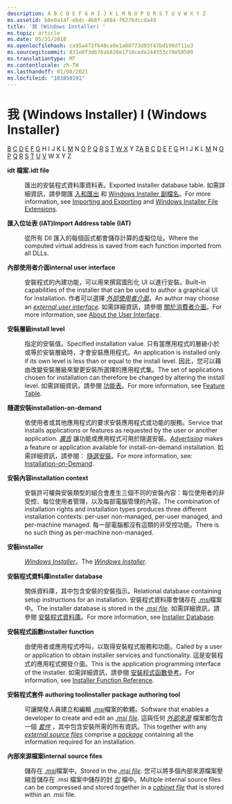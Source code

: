```yaml
---
description: A B C D E F G H I J K L M N O P Q R S T U V W X Y Z
ms.assetid: b8e0a14f-ebdc-4b8f-a884-f6276dccda49
title: '我 (Windows Installer) '
ms.topic: article
ms.date: 05/31/2018
ms.openlocfilehash: ca95a473f648ca9e1a08773d93f47bd198df11e3
ms.sourcegitcommit: 831e8f3db78ab820e1710cede244553c70e50500
ms.translationtype: MT
ms.contentlocale: zh-TW
ms.lasthandoff: 01/08/2021
ms.locfileid: "103850191"
---
```

# <a name="i-windows-installer"></a><span data-ttu-id="28a8d-103">我 (Windows Installer) </span><span class="sxs-lookup"><span data-stu-id="28a8d-103">I (Windows Installer)</span></span>

<span data-ttu-id="28a8d-104">[](a-gly.md) [B](b-gly.md) [C](c-gly.md) [D](d-gly.md) [E](e-gly.md) [F](f-gly.md) [G](g-gly.md) H I J K L [M](m-gly.md) N [O](o-gly.md) [P](p-gly.md) [Q](q-gly.md) [R](r-gly.md) [S](s-gly.md) [T](t-gly.md) [](u-gly.md) [W X](v-gly.md) Y Z</span><span class="sxs-lookup"><span data-stu-id="28a8d-104">[A](a-gly.md) [B](b-gly.md) [C](c-gly.md) [D](d-gly.md) [E](e-gly.md) [F](f-gly.md) [G](g-gly.md) H I J K L [M](m-gly.md) N [O](o-gly.md) [P](p-gly.md) [Q](q-gly.md) [R](r-gly.md) [S](s-gly.md) [T](t-gly.md) [U](u-gly.md) [V](v-gly.md) W X Y Z</span></span>

<dl> <dt>

<span data-ttu-id="28a8d-105"><span id="_msi_.idt_file_gly"></span><span id="_MSI_.IDT_FILE_GLY"></span>**idt 檔案**</span><span class="sxs-lookup"><span data-stu-id="28a8d-105"><span id="_msi_.idt_file_gly"></span><span id="_MSI_.IDT_FILE_GLY"></span>**.idt file**</span></span>
</dt> <dd>

<span data-ttu-id="28a8d-106">匯出的安裝程式資料庫資料表。</span><span class="sxs-lookup"><span data-stu-id="28a8d-106">Exported installer database table.</span></span> <span data-ttu-id="28a8d-107">如需詳細資訊，請參閱匯 [入和匯出](importing-and-exporting.md) 和 [Windows Installer 副檔名](windows-installer-file-extensions.md)。</span><span class="sxs-lookup"><span data-stu-id="28a8d-107">For more information, see [Importing and Exporting](importing-and-exporting.md) and [Windows Installer File Extensions](windows-installer-file-extensions.md).</span></span>

</dd> <dt>

<span data-ttu-id="28a8d-108"><span id="_msi_import_address_table_gly"></span><span id="_MSI_IMPORT_ADDRESS_TABLE_GLY"></span>**匯入位址表 (IAT)**</span><span class="sxs-lookup"><span data-stu-id="28a8d-108"><span id="_msi_import_address_table_gly"></span><span id="_MSI_IMPORT_ADDRESS_TABLE_GLY"></span>**Import Address table (IAT)**</span></span>
</dt> <dd>

<span data-ttu-id="28a8d-109">從所有 Dll 匯入的每個函式都會儲存計算的虛擬位址。</span><span class="sxs-lookup"><span data-stu-id="28a8d-109">Where the computed virtual address is saved from each function imported from all DLLs.</span></span>

</dd> <dt>

<span data-ttu-id="28a8d-110"><span id="_msi_internal_user_interface_gly"></span><span id="_MSI_INTERNAL_USER_INTERFACE_GLY"></span>**內部使用者介面**</span><span class="sxs-lookup"><span data-stu-id="28a8d-110"><span id="_msi_internal_user_interface_gly"></span><span id="_MSI_INTERNAL_USER_INTERFACE_GLY"></span>**internal user interface**</span></span>
</dt> <dd>

<span data-ttu-id="28a8d-111">安裝程式的內建功能，可以用來撰寫圖形化 UI 以進行安裝。</span><span class="sxs-lookup"><span data-stu-id="28a8d-111">Built-in capabilities of the installer that can be used to author a graphical UI for installation.</span></span> <span data-ttu-id="28a8d-112">作者可以選擇 [*外部使用者介面*](e-gly.md)。</span><span class="sxs-lookup"><span data-stu-id="28a8d-112">An author may choose an [*external user interface*](e-gly.md).</span></span> <span data-ttu-id="28a8d-113">如需詳細資訊，請參閱 [關於消費者介面](about-the-user-interface.md)。</span><span class="sxs-lookup"><span data-stu-id="28a8d-113">For more information, see [About the User Interface](about-the-user-interface.md).</span></span>

</dd> <dt>

<span data-ttu-id="28a8d-114"><span id="_msi_install_level_gly"></span><span id="_MSI_INSTALL_LEVEL_GLY"></span>**安裝層級**</span><span class="sxs-lookup"><span data-stu-id="28a8d-114"><span id="_msi_install_level_gly"></span><span id="_MSI_INSTALL_LEVEL_GLY"></span>**install level**</span></span>
</dt> <dd>

<span data-ttu-id="28a8d-115">指定的安裝值。</span><span class="sxs-lookup"><span data-stu-id="28a8d-115">Specified installation value.</span></span> <span data-ttu-id="28a8d-116">只有當應用程式的層級小於或等於安裝層級時，才會安裝應用程式。</span><span class="sxs-lookup"><span data-stu-id="28a8d-116">An application is installed only if its own level is less than or equal to the install level.</span></span> <span data-ttu-id="28a8d-117">因此，您可以藉由改變安裝層級來變更安裝所選擇的應用程式集。</span><span class="sxs-lookup"><span data-stu-id="28a8d-117">The set of applications chosen for installation can therefore be changed by altering the install level.</span></span> <span data-ttu-id="28a8d-118">如需詳細資訊，請參閱 [功能表](feature-table.md)。</span><span class="sxs-lookup"><span data-stu-id="28a8d-118">For more information, see [Feature Table](feature-table.md).</span></span>

</dd> <dt>

<span data-ttu-id="28a8d-119"><span id="_msi_install_on_demand_gly"></span><span id="_MSI_INSTALL_ON_DEMAND_GLY"></span>**隨選安裝**</span><span class="sxs-lookup"><span data-stu-id="28a8d-119"><span id="_msi_install_on_demand_gly"></span><span id="_MSI_INSTALL_ON_DEMAND_GLY"></span>**installation-on-demand**</span></span>
</dt> <dd>

<span data-ttu-id="28a8d-120">依使用者或其他應用程式的要求安裝應用程式或功能的服務。</span><span class="sxs-lookup"><span data-stu-id="28a8d-120">Service that installs applications or features as requested by the user or another application.</span></span> <span data-ttu-id="28a8d-121">[*廣告*](a-gly.md) 讓功能或應用程式可用於隨選安裝。</span><span class="sxs-lookup"><span data-stu-id="28a8d-121">[*Advertising*](a-gly.md) makes a feature or application available for install-on-demand installation.</span></span> <span data-ttu-id="28a8d-122">如需詳細資訊，請參閱： [隨選安裝](installation-on-demand.md)。</span><span class="sxs-lookup"><span data-stu-id="28a8d-122">For more information, see: [Installation-on-Demand](installation-on-demand.md).</span></span>

</dd> <dt>

<span data-ttu-id="28a8d-123"><span id="_msi_installation_context_gly"></span><span id="_MSI_INSTALLATION_CONTEXT_GLY"></span>**安裝內容**</span><span class="sxs-lookup"><span data-stu-id="28a8d-123"><span id="_msi_installation_context_gly"></span><span id="_MSI_INSTALLATION_CONTEXT_GLY"></span>**installation context**</span></span>
</dt> <dd>

<span data-ttu-id="28a8d-124">安裝許可權與安裝類型的組合會產生三個不同的安裝內容：每位使用者的非受控、每位使用者管理，以及每部電腦管理的內容。</span><span class="sxs-lookup"><span data-stu-id="28a8d-124">The combination of installation rights and installation types produces three different installation contexts: per-user non-managed, per-user managed, and per-machine managed.</span></span> <span data-ttu-id="28a8d-125">每一部電腦都沒有這類的非受控功能。</span><span class="sxs-lookup"><span data-stu-id="28a8d-125">There is no such thing as per-machine non-managed.</span></span>

</dd> <dt>

<span data-ttu-id="28a8d-126"><span id="_msi_installer_gly"></span><span id="_MSI_INSTALLER_GLY"></span>**安裝**</span><span class="sxs-lookup"><span data-stu-id="28a8d-126"><span id="_msi_installer_gly"></span><span id="_MSI_INSTALLER_GLY"></span>**installer**</span></span>
</dt> <dd>

<span data-ttu-id="28a8d-127">[*Windows Installer*](m-gly.md)。</span><span class="sxs-lookup"><span data-stu-id="28a8d-127">The [*Windows Installer*](m-gly.md).</span></span>

</dd> <dt>

<span data-ttu-id="28a8d-128"><span id="_msi_installer_database_gly"></span><span id="_MSI_INSTALLER_DATABASE_GLY"></span>**安裝程式資料庫**</span><span class="sxs-lookup"><span data-stu-id="28a8d-128"><span id="_msi_installer_database_gly"></span><span id="_MSI_INSTALLER_DATABASE_GLY"></span>**installer database**</span></span>
</dt> <dd>

<span data-ttu-id="28a8d-129">關係資料庫，其中包含安裝的安裝指示。</span><span class="sxs-lookup"><span data-stu-id="28a8d-129">Relational database containing setup instructions for an installation.</span></span> <span data-ttu-id="28a8d-130">安裝程式資料庫會儲存在 [*.msi*](m-gly.md)檔案中。</span><span class="sxs-lookup"><span data-stu-id="28a8d-130">The installer database is stored in the [*.msi file*](m-gly.md).</span></span> <span data-ttu-id="28a8d-131">如需詳細資訊，請參閱 [安裝程式資料庫](installer-database.md)。</span><span class="sxs-lookup"><span data-stu-id="28a8d-131">For more information, see [Installer Database](installer-database.md).</span></span>

</dd> <dt>

<span data-ttu-id="28a8d-132"><span id="_msi_installer_function_gly"></span><span id="_MSI_INSTALLER_FUNCTION_GLY"></span>**安裝程式函數**</span><span class="sxs-lookup"><span data-stu-id="28a8d-132"><span id="_msi_installer_function_gly"></span><span id="_MSI_INSTALLER_FUNCTION_GLY"></span>**installer function**</span></span>
</dt> <dd>

<span data-ttu-id="28a8d-133">由使用者或應用程式呼叫，以取得安裝程式服務和功能。</span><span class="sxs-lookup"><span data-stu-id="28a8d-133">Called by a user or application to obtain installer services and functionality.</span></span> <span data-ttu-id="28a8d-134">這是安裝程式的應用程式開發介面。</span><span class="sxs-lookup"><span data-stu-id="28a8d-134">This is the application programming interface of the installer.</span></span> <span data-ttu-id="28a8d-135">如需詳細資訊，請參閱 [安裝程式函數參考](installer-function-reference.md)。</span><span class="sxs-lookup"><span data-stu-id="28a8d-135">For information, see [Installer Function Reference](installer-function-reference.md).</span></span>

</dd> <dt>

<span data-ttu-id="28a8d-136"><span id="_msi_installer_package_authoring_tool_gly"></span><span id="_MSI_INSTALLER_PACKAGE_AUTHORING_TOOL_GLY"></span>**安裝程式套件 authoring tool**</span><span class="sxs-lookup"><span data-stu-id="28a8d-136"><span id="_msi_installer_package_authoring_tool_gly"></span><span id="_MSI_INSTALLER_PACKAGE_AUTHORING_TOOL_GLY"></span>**installer package authoring tool**</span></span>
</dt> <dd>

<span data-ttu-id="28a8d-137">可讓開發人員建立和編輯 [*.msi*](m-gly.md)檔案的軟體。</span><span class="sxs-lookup"><span data-stu-id="28a8d-137">Software that enables a developer to create and edit an [*.msi file*](m-gly.md).</span></span> <span data-ttu-id="28a8d-138">這與任何 [*外部來源*](e-gly.md) 檔案都包含一個 [*套件*](p-gly.md) ，其中包含安裝所需的所有資訊。</span><span class="sxs-lookup"><span data-stu-id="28a8d-138">This together with any [*external source files*](e-gly.md) comprise a [*package*](p-gly.md) containing all the information required for an installation.</span></span>

</dd> <dt>

<span data-ttu-id="28a8d-139"><span id="_msi_internal_source_files_gly"></span><span id="_MSI_INTERNAL_SOURCE_FILES_GLY"></span>**內部來源檔案**</span><span class="sxs-lookup"><span data-stu-id="28a8d-139"><span id="_msi_internal_source_files_gly"></span><span id="_MSI_INTERNAL_SOURCE_FILES_GLY"></span>**internal source files**</span></span>
</dt> <dd>

<span data-ttu-id="28a8d-140">儲存在 [*.msi*](m-gly.md)檔案中。</span><span class="sxs-lookup"><span data-stu-id="28a8d-140">Stored in the [*.msi file*](m-gly.md).</span></span> <span data-ttu-id="28a8d-141">您可以將多個內部來源檔案壓縮並儲存在 .msi 檔案中儲存的封 [*包*](c-gly.md) 檔中。</span><span class="sxs-lookup"><span data-stu-id="28a8d-141">Multiple internal source files can be compressed and stored together in a [*cabinet file*](c-gly.md) that is stored within an .msi file.</span></span>

</dd> </dl>

 

 



